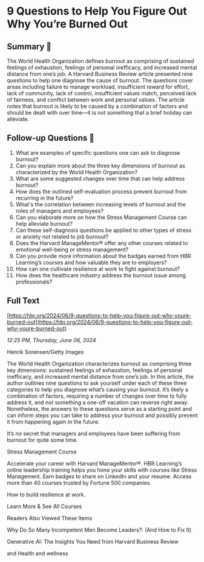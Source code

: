 # 9 Questions to Help You Figure Out Why You’re Burned Out

## Summary 🤖

The World Health Organization defines burnout as comprising of sustained feelings of exhaustion, feelings of personal inefficacy, and increased mental distance from one’s job. A Harvard Business Review article presented nine questions to help one diagnose the cause of burnout. The questions cover areas including failure to manage workload, insufficient reward for effort, lack of community, lack of control, insufficient values match, perceived lack of fairness, and conflict between work and personal values. The article notes that burnout is likely to be caused by a combination of factors and should be dealt with over time—it is not something that a brief holiday can alleviate.


## Follow-up Questions 🤖

1. What are examples of specific questions one can ask to diagnose burnout?
2. Can you explain more about the three key dimensions of burnout as characterized by the World Health Organization?
3. What are some suggested changes over time that can help address burnout?
4. How does the outlined self-evaluation process prevent burnout from recurring in the future?
5. What's the correlation between increasing levels of burnout and the roles of managers and employees?
6. Can you elaborate more on how the Stress Management Course can help alleviate burnout?
7. Can these self-diagnosis questions be applied to other types of stress or anxiety not related to job burnout?
8. Does the Harvard ManageMentor® offer any other courses related to emotional well-being or stress management?
9. Can you provide more information about the badges earned from HBR Learning’s courses and how valuable they are to employers?
10. How can one cultivate resilience at work to fight against burnout? 
11. How does the healthcare industry address the burnout issue among professionals?

## Full Text

[https://hbr.org/2024/06/9-questions-to-help-you-figure-out-why-youre-burned-out](https://hbr.org/2024/06/9-questions-to-help-you-figure-out-why-youre-burned-out)

*12:25 PM, Thursday, June 06, 2024*

Henrik Sorensen/Getty Images

The World Health Organization characterizes burnout as comprising three key dimensions: sustained feelings of exhaustion, feelings of personal inefficacy, and increased mental distance from one’s job. In this article, the author outlines nine questions to ask yourself under each of these three categories to help you diagnose what’s causing your burnout. It’s likely a combination of factors, requiring a number of changes over time to fully address it, and not something a one-off vacation can reverse right away. Nonetheless, the answers to these questions serve as a starting point and can inform steps you can take to address your burnout and possibly prevent it from happening again in the future.

It’s no secret that managers and employees have been suffering from burnout for quite some time.

Stress Management Course

Accelerate your career with Harvard ManageMentor®. HBR Learning’s online leadership training helps you hone your skills with courses like Stress Management. Earn badges to share on LinkedIn and your resume. Access more than 40 courses trusted by Fortune 500 companies.

How to build resilience at work.

Learn More & See All Courses

Readers Also Viewed These Items

Why Do So Many Incompetent Men Become Leaders?: (And How to Fix It)

Generative AI: The Insights You Need from Harvard Business Review

and Health and wellness

